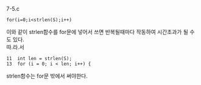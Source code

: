 7-5.c
```
for(i=0;i<strlen(S);i++)
```
이와 같이 strlen함수를 for문에 넣어서 쓰면 반복될때마다 작동하여 시간초과가 될 수도 있다.
<br>
따.라.서
```
11  int len = strlen(S); 
13  for (i = 0; i < len; i++) {
```
strlen함수는 for문 밖에서 써야한다.
